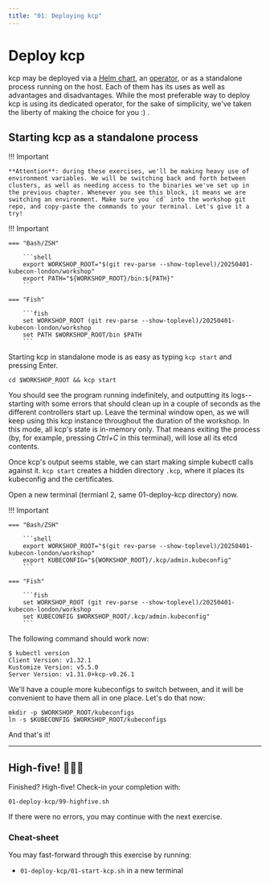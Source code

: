 ```yaml
---
title: "01: Deploying kcp"
---
```

# Deploy kcp

kcp may be deployed via a [Helm chart](https://github.com/kcp-dev/helm-charts), an [operator](https://github.com/kcp-dev/helm-charts), or as a standalone process running on the host. Each of them has its uses as well as advantages and disadvantages. While the most preferable way to deploy kcp is using its dedicated operator, for the sake of simplicity, we've taken the liberty of making the choice for you :) .

## Starting kcp as a standalone process

!!! Important

    **Attention**: during these exercises, we'll be making heavy use of environment variables. We will be switching back and forth between clusters, as well as needing access to the binaries we've set up in the previous chapter. Whenever you see this block, it means we are switching an environment. Make sure you `cd` into the workshop git repo, and copy-paste the commands to your terminal. Let's give it a try!


!!! Important

    === "Bash/ZSH"

        ```shell
        export WORKSHOP_ROOT="$(git rev-parse --show-toplevel)/20250401-kubecon-london/workshop"
        export PATH="${WORKSHOP_ROOT}/bin:${PATH}"
        ```

    === "Fish"

        ```fish
        set WORKSHOP_ROOT (git rev-parse --show-toplevel)/20250401-kubecon-london/workshop
        set PATH $WORKSHOP_ROOT/bin $PATH
        ```

Starting kcp in standalone mode is as easy as typing `kcp start` and pressing Enter.

```shell
cd $WORKSHOP_ROOT && kcp start
```


You should see the program running indefinitely, and outputting its logs--starting with some errors that should clean up in a couple of seconds as the different controllers start up. Leave the terminal window open, as we will keep using this kcp instance throughout the duration of the workshop. In this mode, all kcp's state is in-memory only. That means exiting the process (by, for example, pressing _Ctrl+C_ in this terminal), will lose all its etcd contents.

Once kcp's output seems stable, we can start making simple kubectl calls against it. `kcp start` creates a hidden directory `.kcp`, where it places its kubeconfig and the certificates.

Open a new terminal (termianl 2, same 01-deploy-kcp directory) now.

!!! Important

    === "Bash/ZSH"

        ```shell
        export WORKSHOP_ROOT="$(git rev-parse --show-toplevel)/20250401-kubecon-london/workshop"
        export KUBECONFIG="${WORKSHOP_ROOT}/.kcp/admin.kubeconfig"
        ```

    === "Fish"

        ```fish
        set WORKSHOP_ROOT (git rev-parse --show-toplevel)/20250401-kubecon-london/workshop
        set KUBECONFIG $WORKSHOP_ROOT/.kcp/admin.kubeconfig"
        ```

The following command should work now:

```shell-session
$ kubectl version
Client Version: v1.32.1
Kustomize Version: v5.5.0
Server Version: v1.31.0+kcp-v0.26.1
```

We'll have a couple more kubeconfigs to switch between, and it will be convenient to have them all in one place. Let's do that now:

```shell
mkdir -p $WORKSHOP_ROOT/kubeconfigs
ln -s $KUBECONFIG $WORKSHOP_ROOT/kubeconfigs
```

And that's it!

---

## High-five! 🚀🚀🚀

Finished? High-five! Check-in your completion with:

```shell
01-deploy-kcp/99-highfive.sh
```

If there were no errors, you may continue with the next exercise.

### Cheat-sheet

You may fast-forward through this exercise by running:
* `01-deploy-kcp/01-start-kcp.sh` in a new terminal
